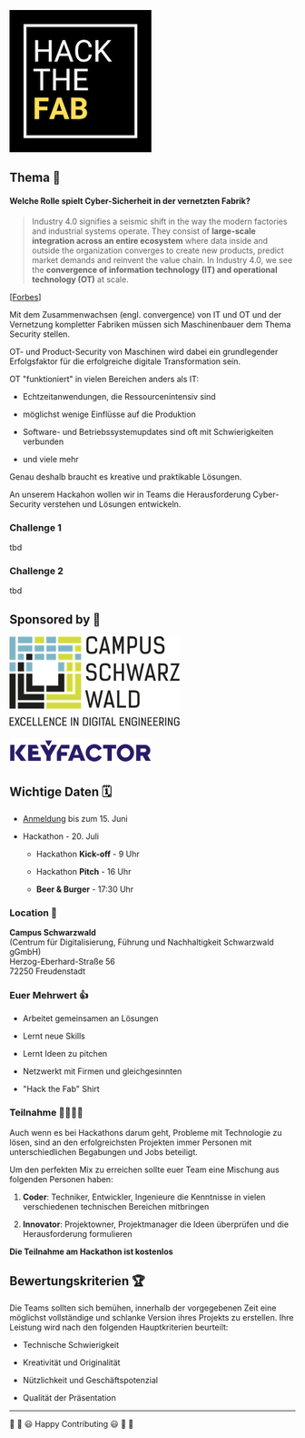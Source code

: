 ![](./src/logo.png)

## Thema 🎯

#### Welche Rolle spielt Cyber-Sicherheit in der vernetzten Fabrik?

> Industry 4.0 signifies a seismic shift in the way the modern factories and industrial systems operate. They consist of **large-scale integration across an entire ecosystem** where data inside and outside the organization converges to create new products, predict market demands and reinvent the value chain. In Industry 4.0, we see the **convergence of information technology (IT) and operational technology (OT)** at scale.

[[Forbes](https://www.forbes.com/sites/forbestechcouncil/2020/10/20/lack-of-cybersecurity-consideration-could-upend-industry-40/?sh=da7d04e56ab0)]

Mit dem Zusammenwachsen (engl. convergence) von IT und OT und der Vernetzung kompletter Fabriken müssen sich Maschinenbauer dem Thema Security stellen.

OT- und Product-Security von Maschinen wird dabei ein grundlegender Erfolgsfaktor für die erfolgreiche digitale Transformation sein. 

OT "funktioniert" in vielen Bereichen anders als IT:

 * Echtzeitanwendungen, die Ressourcenintensiv sind

 * möglichst wenige Einflüsse auf die Produktion

 * Software- und Betriebssystemupdates sind oft mit Schwierigkeiten verbunden

 * und viele mehr

Genau deshalb braucht es kreative und praktikable Lösungen.

An unserem Hackahon wollen wir in Teams die Herausforderung Cyber-Security verstehen und Lösungen entwickeln.

### Challenge 1

tbd

### Challenge 2

tbd

## Sponsored by 🚀

[![name](./src/csw.png)](https://www.campus-schwarzwald.de)

[![name](./src/keyfactor.png)](https://www.keyfactor.com)

## Wichtige Daten 🗓

 * [Anmeldung]() bis zum 15. Juni

 * Hackathon - 20. Juli
  
    * Hackathon **Kick-off** - 9 Uhr

    * Hackathon **Pitch** - 16 Uhr

    * **Beer & Burger** - 17:30 Uhr
   
### Location 🏫

**Campus Schwarzwald**<br/>
(Centrum für Digitalisierung, Führung und Nachhaltigkeit Schwarzwald gGmbH)<br/>
Herzog-Eberhard-Straße 56<br/>
72250 Freudenstadt<br/>

### Euer Mehrwert 👍

* Arbeitet gemeinsamen an Lösungen

* Lernt neue Skills

* Lernt Ideen zu pitchen

* Netzwerkt mit Firmen und gleichgesinnten

* "Hack the Fab" Shirt

### Teilnahme 🙋‍♂️🙋‍♀️

Auch wenn es bei Hackathons darum geht, Probleme mit Technologie zu lösen, sind an den erfolgreichsten Projekten immer Personen mit unterschiedlichen Begabungen und Jobs beteiligt.

Um den perfekten Mix zu erreichen sollte euer Team eine Mischung aus folgenden Personen haben:

1. **Coder**: Techniker, Entwickler, Ingenieure die Kenntnisse in vielen verschiedenen technischen Bereichen mitbringen

2. **Innovator**: Projektowner, Projektmanager die Ideen überprüfen und die Herausforderung formulieren

**Die Teilnahme am Hackathon ist kostenlos**

## Bewertungskriterien 🏆

Die Teams sollten sich bemühen, innerhalb der vorgegebenen Zeit eine möglichst vollständige und schlanke Version ihres Projekts zu erstellen. Ihre Leistung wird nach den folgenden Hauptkriterien beurteilt:

 + Technische Schwierigkeit

 + Kreativität und Originalität

 + Nützlichkeit und Geschäftspotenzial

 + Qualität der Präsentation


_____________

🎉 🎊 😃 Happy Contributing 😃 🎊 🎉
    